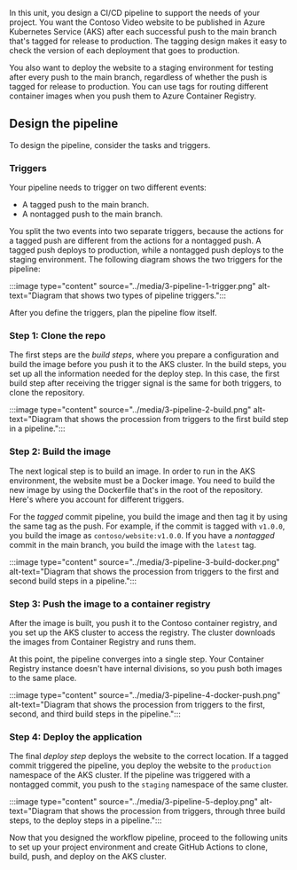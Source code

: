 In this unit, you design a CI/CD pipeline to support the needs of your project. You want the Contoso Video website to be published in Azure Kubernetes Service (AKS) after each successful push to the main branch that's tagged for release to production. The tagging design makes it easy to check the version of each deployment that goes to production.

You also want to deploy the website to a staging environment for testing after every push to the main branch, regardless of whether the push is tagged for release to production. You can use tags for routing different container images when you push them to Azure Container Registry.

## Design the pipeline

To design the pipeline, consider the tasks and triggers.

### Triggers

Your pipeline needs to trigger on two different events:

- A tagged push to the main branch.
- A nontagged push to the main branch.

You split the two events into two separate triggers, because the actions for a tagged push are different from the actions for a nontagged push. A tagged push deploys to production, while a nontagged push deploys to the staging environment. The following diagram shows the two triggers for the pipeline:

:::image type="content" source="../media/3-pipeline-1-trigger.png" alt-text="Diagram that shows two types of pipeline triggers.":::

After you define the triggers, plan the pipeline flow itself.

### Step 1: Clone the repo

The first steps are the *build steps*, where you prepare a configuration and build the image before you push it to the AKS cluster. In the build steps, you set up all the information needed for the deploy step. In this case, the first build step after receiving the trigger signal is the same for both triggers, to clone the repository.

:::image type="content" source="../media/3-pipeline-2-build.png" alt-text="Diagram that shows the procession from triggers to the first build step in a pipeline.":::

### Step 2: Build the image

The next logical step is to build an image. In order to run in the AKS environment, the website must be a Docker image. You need to build the new image by using the Dockerfile that's in the root of the repository. Here's where you account for different triggers.

For the *tagged* commit pipeline, you build the image and then tag it by using the same tag as the push. For example, if the commit is tagged with `v1.0.0`, you build the image as `contoso/website:v1.0.0`. If you have a *nontagged* commit in the main branch, you build the image with the `latest` tag.

:::image type="content" source="../media/3-pipeline-3-build-docker.png" alt-text="Diagram that shows the procession from triggers to the first and second build steps in a pipeline.":::

### Step 3: Push the image to a container registry

After the image is built, you push it to the Contoso container registry, and you set up the AKS cluster to access the registry. The cluster downloads the images from Container Registry and runs them.

At this point, the pipeline converges into a single step. Your Container Registry instance doesn't have internal divisions, so you push both images to the same place.

:::image type="content" source="../media/3-pipeline-4-docker-push.png" alt-text="Diagram that shows the procession from triggers to the first, second, and third build steps in the pipeline.":::

### Step 4: Deploy the application

The final *deploy step* deploys the website to the correct location. If a tagged commit triggered the pipeline, you deploy the website to the `production` namespace of the AKS cluster. If the pipeline was triggered with a nontagged commit, you push to the `staging` namespace of the same cluster.

:::image type="content" source="../media/3-pipeline-5-deploy.png" alt-text="Diagram that shows the procession from triggers, through three build steps, to the deploy steps in a pipeline.":::

Now that you designed the workflow pipeline, proceed to the following units to set up your project environment and create GitHub Actions to clone, build, push, and deploy on the AKS cluster.
